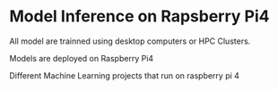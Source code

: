 # Model Inference on Rapsberry Pi4

All model are trainned using desktop computers or HPC Clusters.

Models are deployed on Raspberry Pi4

Different Machine Learning projects that run on raspberry pi 4
